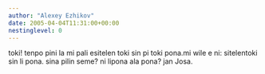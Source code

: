 ```yaml
---
author: "Alexey Ezhikov"
date: 2005-04-04T11:31:00+00:00
nestinglevel: 0
---
```

toki! tenpo pini la mi pali esitelen toki sin pi toki pona.mi wile e ni: sitelentoki sin li pona. sina pilin seme? ni lipona ala pona? jan Josa.